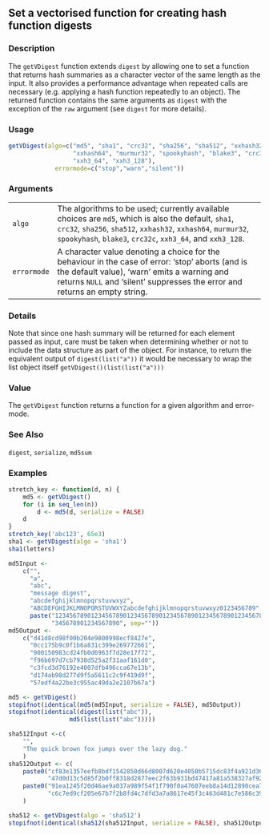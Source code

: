 
## Set a vectorised function for creating hash function digests

### Description

The `getVDigest` function extends `digest` by allowing one to set a
function that returns hash summaries as a character vector of the same
length as the input. It also provides a performance advantage when
repeated calls are necessary (e.g. applying a hash function repeatedly
to an object). The returned function contains the same arguments as
`digest` with the exception of the `raw` argument (see `digest` for more
details).

### Usage

``` R
getVDigest(algo=c("md5", "sha1", "crc32", "sha256", "sha512", "xxhash32",
                  "xxhash64", "murmur32", "spookyhash", "blake3", "crc32c",
                  "xxh3_64", "xxh3_128"),
             errormode=c("stop","warn","silent"))
```

### Arguments

|             |                                                                                                                                                                                                                                    |
|-------------|------------------------------------------------------------------------------------------------------------------------------------------------------------------------------------------------------------------------------------|
| `algo`      | The algorithms to be used; currently available choices are `md5`, which is also the default, `sha1`, `crc32`, `sha256`, `sha512`, `xxhash32`, `xxhash64`, `murmur32`, `spookyhash`, `blake3`, `crc32c`, `xxh3_64`, and `xxh3_128`. |
| `errormode` | A character value denoting a choice for the behaviour in the case of error: ‘stop’ aborts (and is the default value), ‘warn’ emits a warning and returns `NULL` and ‘silent’ suppresses the error and returns an empty string.     |

### Details

Note that since one hash summary will be returned for each element
passed as input, care must be taken when determining whether or not to
include the data structure as part of the object. For instance, to
return the equivalent output of `digest(list("a"))` it would be
necessary to wrap the list object itself `getVDigest()(list(list("a")))`

### Value

The `getVDigest` function returns a function for a given algorithm and
error-mode.

### See Also

`digest`, `serialize`, `md5sum`

### Examples

``` R
stretch_key <- function(d, n) {
    md5 <- getVDigest()
    for (i in seq_len(n))
        d <- md5(d, serialize = FALSE)
    d
}
stretch_key('abc123', 65e3)
sha1 <- getVDigest(algo = 'sha1')
sha1(letters)

md5Input <-
    c("",
      "a",
      "abc",
      "message digest",
      "abcdefghijklmnopqrstuvwxyz",
      "ABCDEFGHIJKLMNOPQRSTUVWXYZabcdefghijklmnopqrstuvwxyz0123456789",
      paste("12345678901234567890123456789012345678901234567890123456789012",
            "345678901234567890", sep=""))
md5Output <-
    c("d41d8cd98f00b204e9800998ecf8427e",
      "0cc175b9c0f1b6a831c399e269772661",
      "900150983cd24fb0d6963f7d28e17f72",
      "f96b697d7cb7938d525a2f31aaf161d0",
      "c3fcd3d76192e4007dfb496cca67e13b",
      "d174ab98d277d9f5a5611c2c9f419d9f",
      "57edf4a22be3c955ac49da2e2107b67a")

md5 <- getVDigest()
stopifnot(identical(md5(md5Input, serialize = FALSE), md5Output))
stopifnot(identical(digest(list("abc")),
                 md5(list(list("abc")))))

sha512Input <-c(
    "",
    "The quick brown fox jumps over the lazy dog."
    )
sha512Output <- c(
    paste0("cf83e1357eefb8bdf1542850d66d8007d620e4050b5715dc83f4a921d36ce9ce",
           "47d0d13c5d85f2b0ff8318d2877eec2f63b931bd47417a81a538327af927da3e"),
    paste0("91ea1245f20d46ae9a037a989f54f1f790f0a47607eeb8a14d12890cea77a1bb",
           "c6c7ed9cf205e67b7f2b8fd4c7dfd3a7a8617e45f3c463d481c7e586c39ac1ed")
    )

sha512 <- getVDigest(algo = 'sha512')
stopifnot(identical(sha512(sha512Input, serialize = FALSE), sha512Output))
```


